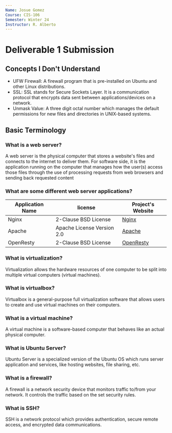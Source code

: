 ```yaml
---
Name: Josue Gomez
Course: CIS-106
Semester: Winter 24
Instructor: R. Alberto
---
```


# Deliverable 1 Submission

## Concepts I Don't Understand
* UFW Firewall: A firewall program that is pre-installed on Ubuntu and other Linux distributions.
* SSL: SSL stands for Secure Sockets Layer. It is a communication protocol that encrypts data sent between applications/devices on a network.
* Unmask Value: A three digit octal number which manages the default permissions for new files and directories in UNIX-based systems.

## Basic Terminology

### What is a web server?
A web server is the physical computer that stores a website's files and connects to the internet to deliver them. For software side, it is the application running on the computer that manages how the user(s) access those files through the use of processing requests from web browsers and sending back requested content

### What are some different web server applications?

| Application Name | license | Project's Website |
| ---------------- | ------- | ----------------- |
| Nginx | 2-Clause BSD License | [Nginx](https://nginx.org/en/) |
| Apache | Apache License Version 2.0 | [Apache](https://www.apache.org/) |
| OpenResty | 2-Clause BSD License | [OpenResty](https://openresty.org/) |

### What is virtualization?
Virtualization allows the hardware resources of one computer to be split into multiple virtual computers (virtual machines).

### What is virtualbox?
Virtualbox is a general-purpose full virtualization software that allows users to create and use virtual machines on their computers.

### What is a virtual machine?
A virtual machine is a software-based computer that behaves like an actual physical computer.

### What is Ubuntu Server?
Ubuntu Server is a specialized version of the Ubuntu OS which runs server application and services, like hosting websites, file sharing, etc.

### What is a firewall?
A firewall is a network security device that monitors traffic to/from your network. It controls the traffic based on the set security rules.

### What is SSH?
SSH is a network protocol which provides authentication, secure remote access, and encrypted data communications.
